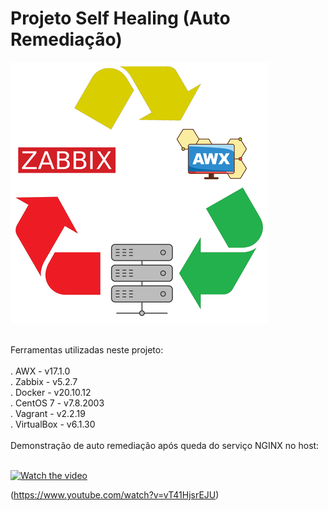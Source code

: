# Projeto Self Healing (Auto Remediação) #

<kbd>
    <img src="https://github.com/fabiokerber/lab/blob/main/images/self_healing.png">
</kbd>
<br />
<br />

Ferramentas utilizadas neste projeto:<br>
<br />
. AWX - v17.1.0<br>
. Zabbix - v5.2.7<br>
. Docker - v20.10.12<br>
. CentOS 7 - v7.8.2003<br>
. Vagrant - v2.2.19<br>
. VirtualBox - v6.1.30<br>
<br />
Demonstração de auto remediação após queda do serviço NGINX no host:<br>
<br />

[![Watch the video](https://i.imgur.com/vKb2F1B.png)](https://youtu.be/vT41HjsrEJU)

(https://www.youtube.com/watch?v=vT41HjsrEJU)